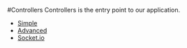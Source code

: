 #Controllers
Controllers is the entry point to our application.

* [Simple](./simple.md)
* [Advanced](./docs/controllers/advanced.md)
* [Socket.io](./docs/controllers/socketio.md)